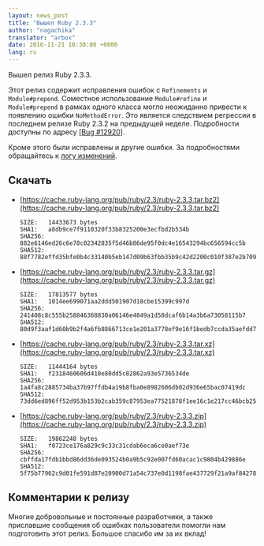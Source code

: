 ```yaml
---
layout: news_post
title: "Вышел Ruby 2.3.3"
author: "nagachika"
translator: "arbox"
date: 2016-11-21 10:30:00 +0000
lang: ru
---
```


Вышел релиз Ruby 2.3.3.

Этот релиз содержит исправления ошибок с `Refinements` и `Module#prepend`.
Соместное использование `Module#refine` и `Module#prepend` в рамках одного
класса могло неожиданно привести к появлению ошибки `NoMethodError`.
Это является следствием регрессии в последнем релизе Ruby 2.3.2 на предыдущей
неделе. Подробности доступны по адресу [[Bug #12920]](https://bugs.ruby-lang.org/issues/12920).

Кроме этого были исправлены и другие ошибки. За подробностями обращайтесь к
[логу изменений](http://svn.ruby-lang.org/repos/ruby/tags/v2_3_3/ChangeLog).

## Скачать

* [https://cache.ruby-lang.org/pub/ruby/2.3/ruby-2.3.3.tar.bz2](https://cache.ruby-lang.org/pub/ruby/2.3/ruby-2.3.3.tar.bz2)

      SIZE:   14433673 bytes
      SHA1:   a8db9ce7f9110320f33b8325200e3ecfbd2b534b
      SHA256: 882e6146ed26c6e78c02342835f5d46b86de95f0dc4e16543294bc656594cc5b
      SHA512: 88f7782effd35bfe0b4c33140b5eb147d09b63fbb35b9c42d2200c010f387e2b70984ead1eca86569e8ec31f08b35289d440c0ca76b662dadb760f848e863d91

* [https://cache.ruby-lang.org/pub/ruby/2.3/ruby-2.3.3.tar.gz](https://cache.ruby-lang.org/pub/ruby/2.3/ruby-2.3.3.tar.gz)

      SIZE:   17813577 bytes
      SHA1:   1014ee699071aa2ddd501907d18cbe15399c997d
      SHA256: 241408c8c555b258846368830a06146e4849a1d58dcaf6b14a3b6a73058115b7
      SHA512: 80d9f3aaf1d60b9b2f4a6fb8866713ce1e201a3778ef9e16f1bedb7ccda35aefdd7babffbed1560263bd95ddcfe948f0c9967b5077a89db8b2e18cacc7323975

* [https://cache.ruby-lang.org/pub/ruby/2.3/ruby-2.3.3.tar.xz](https://cache.ruby-lang.org/pub/ruby/2.3/ruby-2.3.3.tar.xz)

      SIZE:   11444164 bytes
      SHA1:   f2318460606d410e80dd5c82862a93e5736534de
      SHA256: 1a4fa8c2885734ba37b97ffdb4a19b8fba0e8982606db02d936e65bac07419dc
      SHA512: 73dd6ed896ff52d953b153b2cab359c87953ea77521878f1ee16c1e217cc46bcb253100debe61ba631e6ffa0bc773e592d603a374508ed5189a311136ccd8d20

* [https://cache.ruby-lang.org/pub/ruby/2.3/ruby-2.3.3.zip](https://cache.ruby-lang.org/pub/ruby/2.3/ruby-2.3.3.zip)

      SIZE:   19862248 bytes
      SHA1:   f0723ce176a829c9c33c31cdab6eca6ce0aef73e
      SHA256: cbffda17fdb1bbd86dd36de093524b0a9b5c92e007fd60acac1c9804b429886e
      SHA512: 5f75b77962c9d01fe591d87e20900d71a54c737e0d1198fae437729f21a9af84278a91ee73e850b5f49361b3cbf48af7a0a3ed9920cce932b58fd8e2420d5b26

## Комментарии к релизу

Многие добровольные и постоянные разработчики, а также приславшие сообщения
об ошибках пользователи помогли нам подготовить этот релиз.
Большое спасибо им за их вклад!
